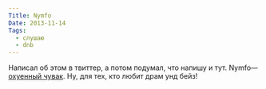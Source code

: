 ```yaml
---
Title: Nymfo
Date: 2013-11-14
Tags: 
  - слушаю
  - dnb
---
```


<div class="text">Написал об этом в твиттер, а потом подумал, что напишу и тут. Nymfo—<a href="https://soundcloud.com/nymfo">охуенный чувак</a>. Ну, для тех, кто любит драм унд бейз!</div>